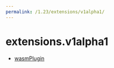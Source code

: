 ```yaml
---
permalink: /1.23/extensions/v1alpha1/
---
```


# extensions.v1alpha1



* [wasmPlugin](wasmPlugin.md)